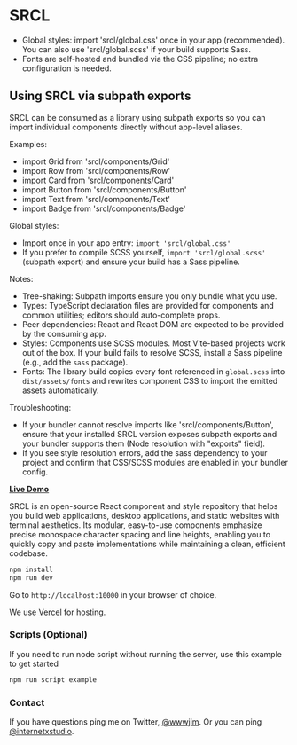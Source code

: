 # SRCL

- Global styles: import 'srcl/global.css' once in your app (recommended). You can also use 'srcl/global.scss' if your build supports Sass.
- Fonts are self-hosted and bundled via the CSS pipeline; no extra configuration is needed.

## Using SRCL via subpath exports

SRCL can be consumed as a library using subpath exports so you can import individual components directly without app-level aliases.

Examples:
- import Grid from 'srcl/components/Grid'
- import Row from 'srcl/components/Row'
- import Card from 'srcl/components/Card'
- import Button from 'srcl/components/Button'
- import Text from 'srcl/components/Text'
- import Badge from 'srcl/components/Badge'

Global styles:
- Import once in your app entry: `import 'srcl/global.css'`
- If you prefer to compile SCSS yourself, `import 'srcl/global.scss'` (subpath export) and ensure your build has a Sass pipeline.

Notes:
- Tree-shaking: Subpath imports ensure you only bundle what you use.
- Types: TypeScript declaration files are provided for components and common utilities; editors should auto-complete props.
- Peer dependencies: React and React DOM are expected to be provided by the consuming app.
- Styles: Components use SCSS modules. Most Vite-based projects work out of the box. If your build fails to resolve SCSS, install a Sass pipeline (e.g., add the `sass` package).
- Fonts: The library build copies every font referenced in `global.scss` into `dist/assets/fonts` and rewrites component CSS to import the emitted assets automatically.

Troubleshooting:
- If your bundler cannot resolve imports like 'srcl/components/Button', ensure that your installed SRCL version exposes subpath exports and your bundler supports them (Node resolution with "exports" field).
- If you see style resolution errors, add the sass dependency to your project and confirm that CSS/SCSS modules are enabled in your bundler config.


**[Live Demo](https://sacred.computer)**

SRCL is an open-source React component and style repository that helps you build web applications, desktop applications, and static websites with terminal aesthetics. Its modular, easy-to-use components emphasize precise monospace character spacing and line heights, enabling you to quickly copy and paste implementations while maintaining a clean, efficient codebase.

```sh
npm install
npm run dev
```

Go to `http://localhost:10000` in your browser of choice.

We use [Vercel](https://vercel.com/home) for hosting.

### Scripts (Optional)

If you need to run node script without running the server, use this example to get started

```sh
npm run script example
```

### Contact

If you have questions ping me on Twitter, [@wwwjim](https://www.twitter.com/wwwjim). Or you can ping [@internetxstudio](https://x.com/internetxstudio).
